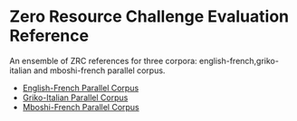 # Zero Resource Challenge Evaluation Reference 
An ensemble of ZRC references for three corpora: english-french,griko-italian and mboshi-french parallel corpus.

* [English-French Parallel Corpus](https://gitlab.com/mzboito/english-french-parallel-corpus)
* [Griko-Italian Parallel Corpus](https://github.com/antonisa/griko-italian-parallel-corpus)
* [Mboshi-French Parallel Corpus](https://github.com/mzboito/mboshi-french-parallel-corpus)

